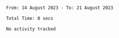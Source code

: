 <!--START_SECTION:waka-->

```txt
From: 14 August 2023 - To: 21 August 2023

Total Time: 0 secs

No activity tracked
```

<!--END_SECTION:waka-->
